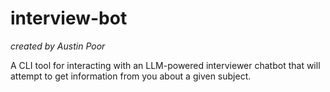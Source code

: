 # interview-bot

_created by Austin Poor_

A CLI tool for interacting with an LLM-powered interviewer chatbot that
will attempt to get information from you about a given subject.
